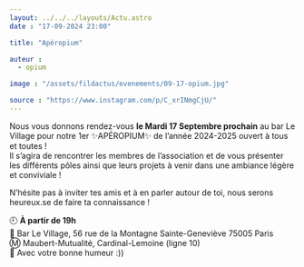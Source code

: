 ```yaml
---
layout: ../../../layouts/Actu.astro
date : "17-09-2024 23:00"

title: "Apéropium"

auteur :
  - opium

image : "/assets/fildactus/evenements/09-17-opium.jpg"

source : "https://www.instagram.com/p/C_xrINmgCjU/"
---
```


Nous vous donnons rendez-vous __le Mardi 17 Septembre prochain__ au bar Le Village pour notre 1er ✨APÉROPIUM✨ de l’année 2024-2025 ouvert à tous et toutes !  
Il s’agira de rencontrer les membres de l’association et de vous présenter les différents pôles ainsi que leurs projets à venir dans une ambiance légère et conviviale !

N’hésite pas à inviter tes amis et à en parler autour de toi, nous serons heureux.se de faire ta connaissance !

🕘 __À partir de 19h__  
📍 Bar Le Village, 56 rue de la Montagne Sainte-Geneviève 75005 Paris  
Ⓜ️ Maubert-Mutualité, Cardinal-Lemoine (ligne 10)  
🥳 Avec votre bonne humeur :))